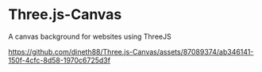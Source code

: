 # Three.js-Canvas
A canvas background for websites using ThreeJS

https://github.com/dineth88/Three.js-Canvas/assets/87089374/ab346141-150f-4cfc-8d58-1970c6725d3f
